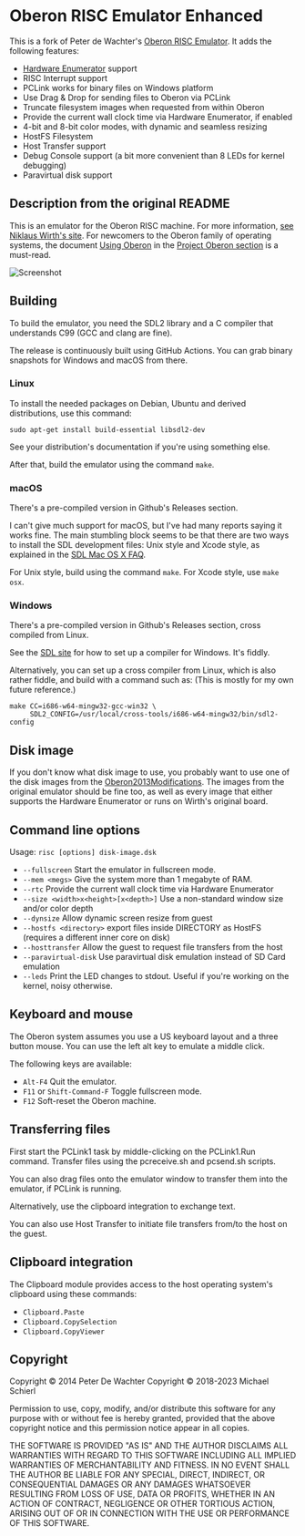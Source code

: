 # Oberon RISC Emulator Enhanced

This is a fork of Peter de Wachter's [Oberon RISC Emulator](https://github.com/pdewacht/oberon-risc-emu).
It adds the following features:

- [Hardware Enumerator](https://github.com/schierlm/OberonEmulator/blob/master/hardware-enumerator.md) support
- RISC Interrupt support
- PCLink works for binary files on Windows platform
- Use Drag & Drop for sending files to Oberon via PCLink
- Truncate filesystem images when requested from within Oberon
- Provide the current wall clock time via Hardware Enumerator, if enabled
- 4-bit and 8-bit color modes, with dynamic and seamless resizing
- HostFS Filesystem
- Host Transfer support
- Debug Console support (a bit more convenient than 8 LEDs for kernel debugging)
- Paravirtual disk support


## Description from the original README

This is an emulator for the Oberon RISC machine. For more information,
[see Niklaus Wirth's site](https://www.inf.ethz.ch/personal/wirth/). For
newcomers to the Oberon family of operating systems, the document
[Using Oberon] in the [Project Oberon section] is a must-read.

[Using Oberon]: https://www.inf.ethz.ch/personal/wirth/ProjectOberon/UsingOberon.pdf
[Project Oberon section]: https://www.inf.ethz.ch/personal/wirth/ProjectOberon/index.html

![Screenshot](po2013.png)

## Building

To build the emulator, you need the SDL2 library and a C compiler that
understands C99 (GCC and clang are fine).

[SDL2]: http://libsdl.org/

The release is continuously built using GitHub Actions. You can grab
binary snapshots for Windows and macOS from there.

### Linux

To install the needed packages on Debian, Ubuntu and derived
distributions, use this command:

    sudo apt-get install build-essential libsdl2-dev

See your distribution's documentation if you're using something else.

After that, build the emulator using the command `make`.

### macOS

There's a pre-compiled version in Github's Releases section.

I can't give much support for macOS, but I've had many reports saying
it works fine. The main stumbling block seems to be that there are two
ways to install the SDL development files: Unix style and Xcode style,
as explained in the [SDL Mac OS X FAQ].

For Unix style, build using the command `make`.
For Xcode style, use `make osx`.

[SDL Mac OS X FAQ]: https://wiki.libsdl.org/FAQMacOSX

### Windows

There's a pre-compiled version in Github's Releases section, cross compiled from Linux.

See the [SDL site][SDL2]  for how to set up a compiler
for Windows. It's fiddly.

Alternatively, you can set up a cross compiler from Linux, which is
also rather fiddle, and build with a command such as: (This is mostly
for my own future reference.)

    make CC=i686-w64-mingw32-gcc-win32 \
         SDL2_CONFIG=/usr/local/cross-tools/i686-w64-mingw32/bin/sdl2-config


## Disk image

If you don't know what disk image to use, you probably want to use one of the disk images
from the [Oberon2013Modifications](https://github.com/schierlm/Oberon2013Modifications). The
images from the original emulator should be fine too, as well as every image that either supports
the Hardware Enumerator or runs on Wirth's original board.


## Command line options

Usage: `risc [options] disk-image.dsk`

* `--fullscreen` Start the emulator in fullscreen mode.
* `--mem <megs>` Give the system more than 1 megabyte of RAM.
* `--rtc` Provide the current wall clock time via Hardware Enumerator
* `--size <width>x<height>[x<depth>]` Use a non-standard window size and/or color depth
* `--dynsize` Allow dynamic screen resize from guest
* `--hostfs <directory>` export files inside DIRECTORY as HostFS (requires a different inner core on disk)
* `--hosttransfer` Allow the guest to request file transfers from the host
* `--paravirtual-disk` Use paravirtual disk emulation instead of SD Card emulation
* `--leds` Print the LED changes to stdout. Useful if you're working on the kernel,
  noisy otherwise.

## Keyboard and mouse

The Oberon system assumes you use a US keyboard layout and a three button mouse.
You can use the left alt key to emulate a middle click.

The following keys are available:
* `Alt-F4` Quit the emulator.
* `F11` or `Shift-Command-F` Toggle fullscreen mode.
* `F12` Soft-reset the Oberon machine.


## Transferring files

First start the PCLink1 task by middle-clicking on the PCLink1.Run command.
Transfer files using the pcreceive.sh and pcsend.sh scripts.

You can also drag files onto the emulator window to transfer them into the emulator, if PCLink is running.

Alternatively, use the clipboard integration to exchange text.

You can also use Host Transfer to initiate file transfers from/to the host on the guest.


## Clipboard integration

The Clipboard module provides access to the host operating system's
clipboard using these commands:

* `Clipboard.Paste`
* `Clipboard.CopySelection`
* `Clipboard.CopyViewer`

## Copyright

Copyright © 2014 Peter De Wachter
Copyright © 2018-2023 Michael Schierl

Permission to use, copy, modify, and/or distribute this software for
any purpose with or without fee is hereby granted, provided that the
above copyright notice and this permission notice appear in all
copies.

THE SOFTWARE IS PROVIDED "AS IS" AND THE AUTHOR DISCLAIMS ALL
WARRANTIES WITH REGARD TO THIS SOFTWARE INCLUDING ALL IMPLIED
WARRANTIES OF MERCHANTABILITY AND FITNESS. IN NO EVENT SHALL THE
AUTHOR BE LIABLE FOR ANY SPECIAL, DIRECT, INDIRECT, OR CONSEQUENTIAL
DAMAGES OR ANY DAMAGES WHATSOEVER RESULTING FROM LOSS OF USE, DATA OR
PROFITS, WHETHER IN AN ACTION OF CONTRACT, NEGLIGENCE OR OTHER
TORTIOUS ACTION, ARISING OUT OF OR IN CONNECTION WITH THE USE OR
PERFORMANCE OF THIS SOFTWARE.
